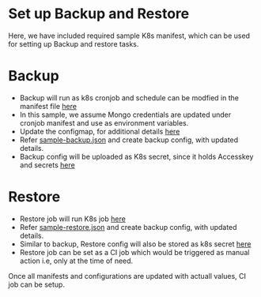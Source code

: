 # Set up Backup and Restore

Here, we have included required sample K8s manifest, which can be used for setting up Backup and restore tasks.

# Backup

* Backup will run as k8s cronjob and schedule can be modfied in the manifest file [here](https://github.com/scmp/alicloud-datax/blob/master/sample/k8s/deploy/cronjob-backup.yaml)
* In this sample, we assume Mongo credentials are updated under cronjob manifest and use as environment variables.
* Update the configmap, for additional details [here](https://github.com/scmp/alicloud-datax/blob/master/sample/k8s/deploy/cm-backup-retention.yaml)
* Refer [sample-backup.json](https://github.com/scmp/alicloud-datax/blob/master/sample/sample-backup.json) and create backup config, with updated details. 
* Backup config will be uploaded as K8s secret, since it holds Accesskey and secrets [here](https://github.com/scmp/alicloud-datax/blob/master/sample/k8s/secret-backup.yaml)


# Restore

* Restore job will run K8s job [here](https://github.com/scmp/alicloud-datax/blob/master/sample/k8s/deploy/job-restore.yaml)
* Refer [sample-restore.json](https://github.com/scmp/alicloud-datax/blob/master/sample/sample-restore.json) and create backup config, with updated details. 
* Similar to backup, Restore config will also be stored as k8s secret [here](https://github.com/scmp/alicloud-datax/blob/master/sample/k8s/secret-restore.yaml)
* Restore job can be set as a CI job which would be triggered as manual action i.e, only at the time of need.


Once all manifests and configurations are updated with actuall values, CI job can be setup.
